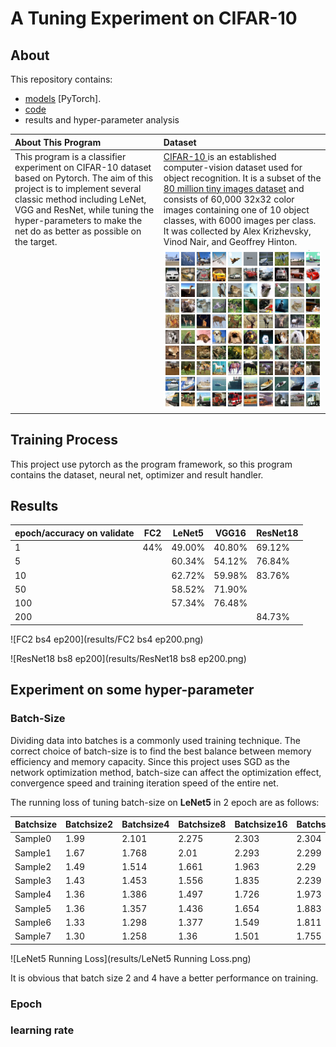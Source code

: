 # A Tuning Experiment on CIFAR-10

## About

This repository contains:

- [models](https://github.com/StanfordVL/taskonomy/tree/master/taskbank) [PyTorch].
- [code](https://github.com/StanfordVL/taskonomy/tree/master/code)
- results and hyper-parameter analysis

| About This Program                                           | Dataset                                                      |
| :----------------------------------------------------------- | :----------------------------------------------------------- |
| This program is a classifier experiment on CIFAR-10 dataset based on Pytorch. The aim of this project is to implement several classic method including LeNet, VGG and ResNet, while tuning the hyper-parameters to make the net do as better as possible on the target. | [CIFAR-10 ](http://www.cs.toronto.edu/~kriz/cifar.html) is an established computer-vision dataset used for object recognition. It is a subset of the [80 million tiny images dataset](http://groups.csail.mit.edu/vision/TinyImages/) and consists of 60,000 32x32 color images containing one of 10 object  classes, with 6000 images per class. It was collected by Alex  Krizhevsky, Vinod Nair, and Geoffrey Hinton. |
|                                                              | ![CIFAR-10](assets/cifar-10.png)                             |

## Training Process

This project use pytorch as the  program framework, so this program contains the dataset, neural net, optimizer and result handler.

## Results

| epoch/accuracy on validate | FC2  | LeNet5 | VGG16  | ResNet18 |
| :------------------------- | ---- | ------ | ------ | -------- |
| 1                          | 44%  | 49.00% | 40.80% | 69.12%   |
| 5                          |      | 60.34% | 54.12% | 76.84%   |
| 10                         |      | 62.72% | 59.98% | 83.76%   |
| 50                         |      | 58.52% | 71.90% |          |
| 100                        |      | 57.34% | 76.48% |          |
| 200                        |      |        |        | 84.73%   |

![FC2 bs4 ep200](results/FC2 bs4 ep200.png)

![ResNet18 bs8 ep200](results/ResNet18 bs8 ep200.png)

## Experiment on some hyper-parameter

### Batch-Size

Dividing data into batches is a commonly used training technique. The correct choice of batch-size is to find the best balance between memory efficiency and memory capacity. Since this project uses SGD as the network optimization method, batch-size can affect the optimization effect, convergence speed and training iteration speed of the entire net.

The running loss of tuning batch-size on **LeNet5** in 2 epoch are as follows:

| Batchsize | Batchsize2 | Batchsize4 | Batchsize8 | Batchsize16 | Batchsize32 | Batchsize64 | Batchsize128 | Batchsize256 | Batchsize512 | Batchsize1024 |
| --------- | ---------- | ---------- | ---------- | ----------- | ----------- | ----------- | ------------ | ------------ | ------------ | ------------- |
| Sample0   | 1.99       | 2.101      | 2.275      | 2.303       | 2.304       | 2.304       | 2.305        | 2.304        | 2.304        | 2.304         |
| Sample1   | 1.67       | 1.768      | 2.01       | 2.293       | 2.299       | 2.302       | 2.303        | 2.303        | 2.304        | 2.303         |
| Sample2   | 1.49       | 1.514      | 1.661      | 1.963       | 2.29        | 2.3         | 2.304        | 2.304        | 2.304        | 2.303         |
| Sample3   | 1.43       | 1.453      | 1.556      | 1.835       | 2.239       | 2.297       | 2.303        | 2.303        | 2.303        | 2.304         |
| Sample4   | 1.36       | 1.386      | 1.497      | 1.726       | 1.973       | 2.281       | 2.302        | 2.302        | 2.303        | 2.303         |
| Sample5   | 1.36       | 1.357      | 1.436      | 1.654       | 1.883       | 2.249       | 2.302        | 2.302        | 2.303        | 2.302         |
| Sample6   | 1.33       | 1.298      | 1.377      | 1.549       | 1.811       | 2.176       | 2.301        | 2.302        | 2.303        | 2.303         |
| Sample7   | 1.30       | 1.258      | 1.36       | 1.501       | 1.755       | 2.098       | 2.3          | 2.301        | 2.303        | 2.302         |

![LeNet5 Running Loss](results/LeNet5 Running Loss.png)

It is obvious that batch size 2 and 4 have a better performance on training.

### Epoch

### learning rate

